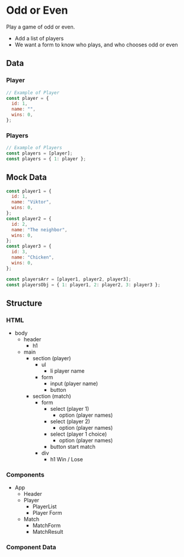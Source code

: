 # Odd or Even

Play a game of odd or even.

- Add a list of players
- We want a form to know who plays, and who chooses odd or even

## Data

### Player

```jsx
// Example of Player
const player = {
  id: 1,
  name: "",
  wins: 0,
};
```

### Players

```jsx
// Example of Players
const players = [player];
const players = { 1: player };
```

## Mock Data

```jsx
const player1 = {
  id: 1,
  name: "Viktor",
  wins: 0,
};
const player2 = {
  id: 2,
  name: "The neighbor",
  wins: 0,
};
const player3 = {
  id: 3,
  name: "Chicken",
  wins: 0,
};

const playersArr = [player1, player2, player3];
const playersObj = { 1: player1, 2: player2, 3: player3 };
```

## Structure

### HTML

- body
  - header
    - h1
  - main
    - section (player)
      - ul
        - li player name
      - form
        - input (player name)
        - button
    - section (match)
      - form
        - select (player 1)
          - option (player names)
        - select (player 2)
          - option (player names)
        - select (player 1 choice)
          - option (player names)
        - button start match
      - div
        - h1 Win / Lose

### Components

- App
  - Header
  - Player
    - PlayerList
    - Player Form
  - Match
    - MatchForm
    - MatchResult

### Component Data
